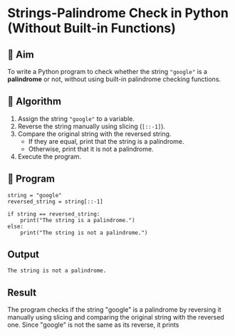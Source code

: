 # Strings-Palindrome Check in Python (Without Built-in Functions)

## 🎯 Aim
To write a Python program to check whether the string `"google"` is a **palindrome** or not, without using built-in palindrome checking functions.

## 🧠 Algorithm
1. Assign the string `"google"` to a variable.
2. Reverse the string manually using slicing (`[::-1]`).
3. Compare the original string with the reversed string.
   - If they are equal, print that the string is a palindrome.
   - Otherwise, print that it is not a palindrome.
4. Execute the program.

## 🧾 Program
```
string = "google"
reversed_string = string[::-1]

if string == reversed_string:
    print("The string is a palindrome.")
else:
    print("The string is not a palindrome.")
```
## Output
```
The string is not a palindrome.
```
## Result
The program checks if the string "google" is a palindrome by reversing it manually using slicing and comparing the original string with the reversed one. Since "google" is not the same as its reverse, it prints
